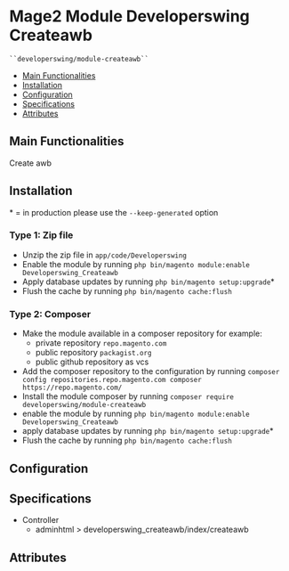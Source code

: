 # Mage2 Module Developerswing Createawb

    ``developerswing/module-createawb``

 - [Main Functionalities](#markdown-header-main-functionalities)
 - [Installation](#markdown-header-installation)
 - [Configuration](#markdown-header-configuration)
 - [Specifications](#markdown-header-specifications)
 - [Attributes](#markdown-header-attributes)


## Main Functionalities
Create awb

## Installation
\* = in production please use the `--keep-generated` option

### Type 1: Zip file

 - Unzip the zip file in `app/code/Developerswing`
 - Enable the module by running `php bin/magento module:enable Developerswing_Createawb`
 - Apply database updates by running `php bin/magento setup:upgrade`\*
 - Flush the cache by running `php bin/magento cache:flush`

### Type 2: Composer

 - Make the module available in a composer repository for example:
    - private repository `repo.magento.com`
    - public repository `packagist.org`
    - public github repository as vcs
 - Add the composer repository to the configuration by running `composer config repositories.repo.magento.com composer https://repo.magento.com/`
 - Install the module composer by running `composer require developerswing/module-createawb`
 - enable the module by running `php bin/magento module:enable Developerswing_Createawb`
 - apply database updates by running `php bin/magento setup:upgrade`\*
 - Flush the cache by running `php bin/magento cache:flush`


## Configuration




## Specifications

 - Controller
	- adminhtml > developerswing_createawb/index/createawb


## Attributes



